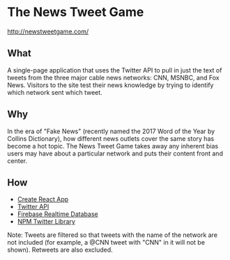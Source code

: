 # The News Tweet Game
http://newstweetgame.com/

## What
A single-page application that uses the Twitter API to pull in just the text of tweets from the three major cable news networks: CNN, MSNBC, and Fox News. Visitors to the site test their news knowledge by trying to identify which network sent which tweet.

## Why
In the era of "Fake News" (recently named the 2017 Word of the Year by Collins Dictionary), how different news outlets cover the same story has become a hot topic. The News Tweet Game takes away any inherent bias users may have about a particular network and puts their content front and center.

## How
* [Create React App](https://github.com/facebookincubator/create-react-app)
* [Twitter API](https://developer.twitter.com/en/docs)
* [Firebase Realtime Database](https://firebase.google.com/docs/database/web/start)
* [NPM Twitter Library](https://www.npmjs.com/package/twitter)

Note: Tweets are filtered so that tweets with the name of the network are not included (for example, a @CNN tweet with "CNN" in it will not be shown). Retweets are also excluded.
